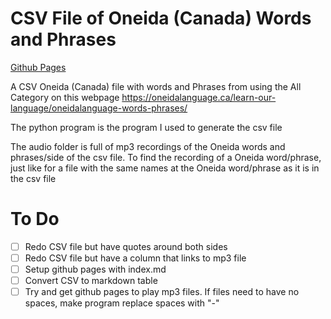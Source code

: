 # CSV File of Oneida (Canada) Words and Phrases
[Github Pages](https://cutthroat78.github.io/Oneida-Canada-Dictionary/)

A CSV Oneida (Canada) file with words and Phrases from using the All Category on this webpage https://oneidalanguage.ca/learn-our-language/oneidalanguage-words-phrases/ 

The python program is the program I used to generate the csv file

The audio folder is full of mp3 recordings of the Oneida words and phrases/side of the csv file. To find the recording of a Oneida word/phrase, just like for a file with the same names at the Oneida word/phrase as it is in the csv file

# To Do
- [ ] Redo CSV file but have quotes around both sides
- [ ] Redo CSV file but have a column that links to mp3 file
- [ ] Setup github pages with index.md
- [ ] Convert CSV to markdown table
- [ ] Try and get github pages to play mp3 files. If files need to have no spaces, make program replace spaces with "-"
